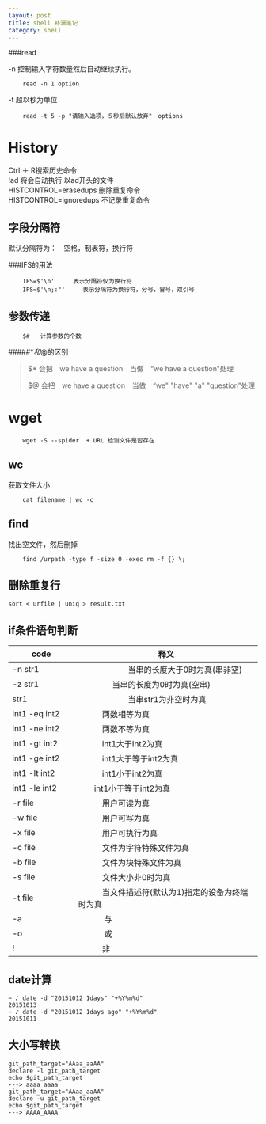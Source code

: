 ```yaml
---
layout: post
title: shell 补漏笔记
category: shell
---
```



###read

-n 控制输入字符数量然后自动继续执行。

        read -n 1 option

-t 超以秒为单位

        read -t 5 -p "请输入选项，５秒后默认放弃"　options


History
======

  Ctrl ＋ R搜索历史命令<br>
  !ad    将会自动执行 以ad开头的文件<br>
  HISTCONTROL=erasedups  删除重复命令<br>
  HISTCONTROL=ignoredups 不记录重复命令<br>

字段分隔符
-----
 默认分隔符为：　空格，制表符，换行符

###IFS的用法

        IFS=$'\n'  　　表示分隔符仅为换行符
        IFS=$'\n;:"'     表示分隔符为换行符，分号，冒号，双引号

参数传递
----

        $#   计算参数的个数

#####$*和$@的区别

> $* 会把　we have a question　当做　“we have a question”处理
>
> $@ 会把　we have a question　当做　“we" "have" "a" "question”处理

wget
=======

		wget -S --spider  + URL 检测文件是否存在

wc
------

获取文件大小

		cat filename | wc -c

find
-----

找出空文件，然后删掉

		find /urpath -type f -size 0 -exec rm -f {} \;

删除重复行
-------

    sort < urfile | uniq > result.txt


if条件语句判断
----

code|释义
----|---
-n str1　|　　　　　　 当串的长度大于0时为真(串非空)
-z str1　　　|　　　　 当串的长度为0时为真(空串)
str1　　|　　　　　　   当串str1为非空时为真
int1 -eq int2　|　　　两数相等为真
int1 -ne int2　|　　　两数不等为真
int1 -gt int2　|　　　int1大于int2为真
int1 -ge int2　|　　　int1大于等于int2为真
int1 -lt int2　|　　　int1小于int2为真
int1 -le int2　　|　　int1小于等于int2为真
-r file　　|　　　用户可读为真
-w file　　|　　　用户可写为真
-x file　　|　　　用户可执行为真
-c file　　|　　　文件为字符特殊文件为真
-b file　　|　　　文件为块特殊文件为真
-s file　　|　　　文件大小非0时为真
-t file　　|　　　当文件描述符(默认为1)指定的设备为终端时为真
-a 　 　　|　　　 与
-o　　　　|　　　 或
!　　　　　|　　　非

date计算
----

```
~ ♪ date -d "20151012 1days" "+%Y%m%d"
20151013
~ ♪ date -d "20151012 1days ago" "+%Y%m%d"
20151011
```

大小写转换
-----

```
git_path_target="AAaa_aaAA"
declare -l git_path_target
echo $git_path_target
---> aaaa_aaaa
git_path_target="AAaa_aaAA"
declare -u git_path_target
echo $git_path_target
---> AAAA_AAAA
```